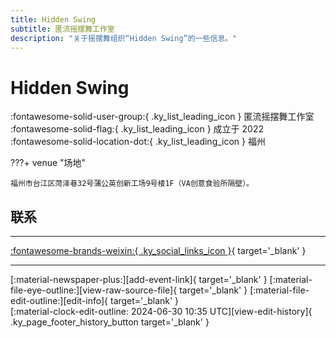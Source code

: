 ```yaml
---
title: Hidden Swing
subtitle: 匿流摇摆舞工作室
description: "关于摇摆舞组织“Hidden Swing”的一些信息。"
---
```


# Hidden Swing

:fontawesome-solid-user-group:{ .ky_list_leading_icon } 匿流摇摆舞工作室  
:fontawesome-solid-flag:{ .ky_list_leading_icon } 成立于 2022  
:fontawesome-solid-location-dot:{ .ky_list_leading_icon } 福州  


???+ venue "场地"

    福州市台江区菏泽巷32号蒲公英创新工场9号楼1F（VA创意食验所隔壁）。  

## 联系


---

 [:fontawesome-brands-weixin:{ .ky_social_links_icon }](# "匿流摇摆舞工作室"){ target='_blank' }

---

<div class="ky_page_footer" markdown>
<div class="ky_page_footer_trailing" markdown="span">
[:material-newspaper-plus:][add-event-link]{ target='_blank' }
[:material-file-eye-outline:][view-raw-source-file]{ target='_blank' }
[:material-file-edit-outline:][edit-info]{ target='_blank' }
</div>
<div class="ky_page_footer_leading" markdown="span">
[:material-clock-edit-outline: 2024-06-30 10:35 UTC][view-edit-history]{ .ky_page_footer_history_button target='_blank' }
</div>
</div>

[add-event-link]: https://github.com/swingdance/events/issues/new?assignees=&labels=add+event&projects=&template=02-add_entity.yml&title=%5Bcn%5D%20%3CName%3E&region=cn&province=Fujian&city=Fuzhou&org_id=hidden-swing "添加活动"
[view-raw-source-file]: https://github.com/swingdance/orgs/blob/main/cn/hidden-swing.json "查看原始源文件"
[edit-info]: https://github.com/swingdance/orgs/issues/new?assignees=&labels=update+org&projects=&template=03-update_entity.yml&title=%5Bcn%5D%20Hidden%20Swing&region=cn&id=hidden-swing&name=Hidden%20Swing "编辑信息"

[view-edit-history]: https://github.com/swingdance/orgs/commits/main/cn/hidden-swing.json "查看编辑历史"
